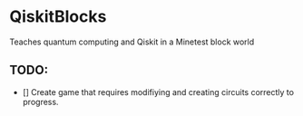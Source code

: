 # QiskitBlocks
Teaches quantum computing and Qiskit in a Minetest block world

## TODO:
* [] Create game that requires modifiying and creating circuits correctly to progress.
